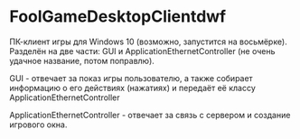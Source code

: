 # FoolGameDesktopClientdwf
ПК-клиент игры для Windows 10 (возможно, запустится на восьмёрке).
Разделён на две части:
  GUI и ApplicationEthernetController (не очень удачное название, потом поправлю). 
  
  GUI - отвечает за показ игры пользователю, а также собирает информацию о его действиях (нажатиях)
        и передаёт её классу  ApplicationEthernetController
    
  ApplicationEthernetController - отвечает за связь с сервером и создание игрового окна.
